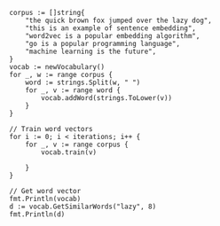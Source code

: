     
	corpus := []string{
		"the quick brown fox jumped over the lazy dog",
		"this is an example of sentence embedding",
		"word2vec is a popular embedding algorithm",
		"go is a popular programming language",
		"machine learning is the future",
	}
	vocab := newVocabulary()
	for _, w := range corpus {
		word := strings.Split(w, " ")
		for _, v := range word {
			vocab.addWord(strings.ToLower(v))
		}
	}

	// Train word vectors
	for i := 0; i < iterations; i++ {
		for _, v := range corpus {
			vocab.train(v)

		}
	}

	// Get word vector
	fmt.Println(vocab)
	d := vocab.GetSimilarWords("lazy", 8)
	fmt.Println(d)